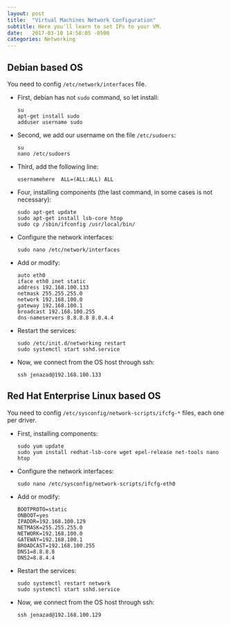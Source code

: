 ```yaml
---
layout: post
title:  "Virtual Machines Network Configuration"
subtitle: Here you'll learn to set IPs to your VM.
date:   2017-03-10 14:58:05 -0500
categories: Networking
---
```


## Debian based OS

You need to config `/etc/network/interfaces` file.

* First, debian has not `sudo` command, so let install:

      su
      apt-get install sudo
      adduser username sudo

* Second, we add our username on the file `/etc/sudoers`:
    
      su
      nano /etc/sudoers

* Third, add the following line:

      usernamehere  ALL=(ALL:ALL) ALL

* Four, installing components (the last command, in some cases is not necessary):

      sudo apt-get update
      sudo apt-get install lsb-core htop
      sudo cp /sbin/ifconfig /usr/local/bin/

* Configure the network interfaces:

      sudo nano /etc/network/interfaces

* Add or modify:

      auto eth0
      iface eth0 inet static
      address 192.168.100.133
      netmask 255.255.255.0
      network 192.168.100.0
      gateway 192.168.100.1
      broadcast 192.168.100.255
      dns-nameservers 8.8.8.8 8.8.4.4

* Restart the services:

      sudo /etc/init.d/networking restart
      sudo systemctl start sshd.service
    
* Now, we connect from the OS host through ssh:

      ssh jenazad@192.168.100.133


## Red Hat Enterprise Linux based OS

You need to config `/etc/sysconfig/network-scripts/ifcfg-*` files, each one per driver.

* First, installing components:

      sudo yum update
      sudo yum install redhat-lsb-core wget epel-release net-tools nano htop

* Configure the network interfaces:

      sudo nano /etc/sysconfig/network-scripts/ifcfg-eth0

* Add or modify:

      BOOTPROTO=static
      ONBOOT=yes
      IPADDR=192.168.100.129
      NETMASK=255.255.255.0
      NETWORK=192.168.100.0
      GATEWAY=192.168.100.1
      BROADCAST=192.168.100.255
      DNS1=8.8.8.8
      DNS2=8.8.4.4

* Restart the services:

      sudo systemctl restart network
      sudo systemctl start sshd.service

* Now, we connect from the OS host through ssh:

      ssh jenazad@192.168.100.129

